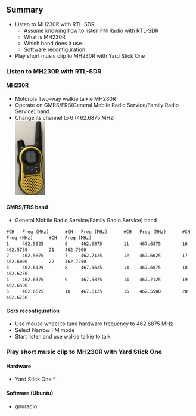 ## Summary
* Listen to MH230R with RTL-SDR.
   * Assume knowing how to listen FM Radio with RTL-SDR
   * What is MH230R
   * Which band does it use. 
   * Software reconfiguration
* Play short music clip to MH230R with Yard Stick One
### Listen to MH230R with RTL-SDR
#### MH230R 
* Motorola Two-way walkie talkie MH230R 
* Operate on GMRS/FRS(General Mobile Radio Service/Family Radio Service) band. 
* Change its channel to 6 (462.6875 MHz)<br>
<img src="https://github.com/xg590/IoT/raw/master/Radio/2.Play_With_Walkie_Talkie/MH230R.jpg" width="80" height="200"></img> 
#### GMRS/FRS band
* General Mobile Radio Service/Family Radio Service) band
```
#CH   Freq (MHz)      #CH   Freq (MHz)      #CH   Freq (MHz)      #CH   Freq (MHz)      #CH   Freq (MHz) 
1     462.5625        6     462.6875        11    467.6375        16    462.5750        21    462.7000
2     462.5875        7     462.7125        12    467.6625        17    462.6000        22    462.7250
3     462.6125        8     467.5625        13    467.6875        18    462.6250 
4     462.6375        9     467.5875        14    467.7125        19    462.6500 
5     462.6625        10    467.6125        15    462.5500        20    462.6750 
```
#### Gqrx reconfiguration
* Use mouse wheel to tune hardware frequency to 462.6875 MHz 
* Select Narrow FM mode 
* Start listen and use walkie talkie to talk
### Play short music clip to MH230R with Yard Stick One
#### Hardware
* Yard Stick One
   * 
#### Software (Ubuntu)
* gnuradio  
